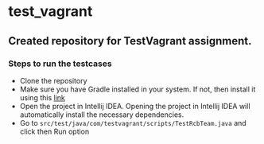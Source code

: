 # test_vagrant

## Created repository for TestVagrant assignment.

### Steps to run the testcases
* Clone the repository
* Make sure you have Gradle installed in your system. If not, then install it using this [link](https://docs.gradle.org/current/userguide/installation.html)
* Open the project in Intellij IDEA. Opening the project in Intellij IDEA will automatically install the necessary dependencies.
* Go to `src/test/java/com/testvagrant/scripts/TestRcbTeam.java` and click then Run option
 

